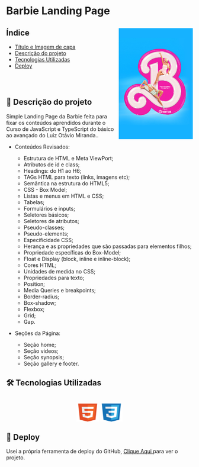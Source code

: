 # Barbie Landing Page

<div style="display: inline_block">

<img src="./assets/img/bg_portrait.jpg" width="200px" align="right" />

## Índice
 
 - [Título e Imagem de capa](#Barbie-Landing-Page)
 - [Descrição do projeto](#Descrição-do-projeto)
 - [Tecnologias Utilizadas](#Tecnologias-Utilizadas)
 - [Deploy](#Deploy)

</div>

<br>
<br>

## 📄 Descrição do projeto

<p>  
  Simple Landing Page da Barbie feita para fixar os conteúdos aprendidos durante o Curso de JavaScript e TypeScript do básico ao avançado do Luiz Otávio Miranda..
</p>

- Conteúdos Revisados:
  - Estrutura de HTML e Meta ViewPort;
  - Atributos de id e class;
  - Headings: do H1 ao H6;
  - TAGs HTML para texto (links, imagens etc);
  - Semântica na estrutura do HTML5;
  - CSS - Box Model;
  - Listas e menus em HTML e CSS;
  - Tabelas;
  - Formulários e inputs;
  - Seletores básicos;
  - Seletores de atributos;
  - Pseudo-classes;
  - Pseudo-elements;
  - Especificidade CSS;
  - Herança e as propriedades que são passadas para elementos filhos;
  - Propriedade específicas do Box-Model;
  - Float e Display (block, inline e inline-block);
  - Cores HTML;
  - Unidades de medida no CSS;
  - Propriedades para texto;
  - Position;
  - Media Queries e breakpoints;
  - Border-radius;
  - Box-shadow;
  - Flexbox;
  - Grid;
  - Gap.

- Seções da Página:
  - Seção home;
  - Seção videos;
  - Seção synopsis;
  - Seção gallery e footer.

## 🛠 Tecnologias Utilizadas

<br>
 
 <div align="center">
  <img align="center" alt="Misla-HTML" height="50" width="60" src="https://raw.githubusercontent.com/devicons/devicon/master/icons/html5/html5-original.svg">
 <img align="center" alt="Misla-CSS" height="50" width="60" src="https://raw.githubusercontent.com/devicons/devicon/master/icons/css3/css3-original.svg">
 </div>
 
 ## 🚀 Deploy
 
Usei a própria ferramenta de deploy do GitHub, <a href= "https://wwwmisla.github.io/barbie-landing-page/" target="_blank"> Clique Aqui </a> para ver o projeto.


